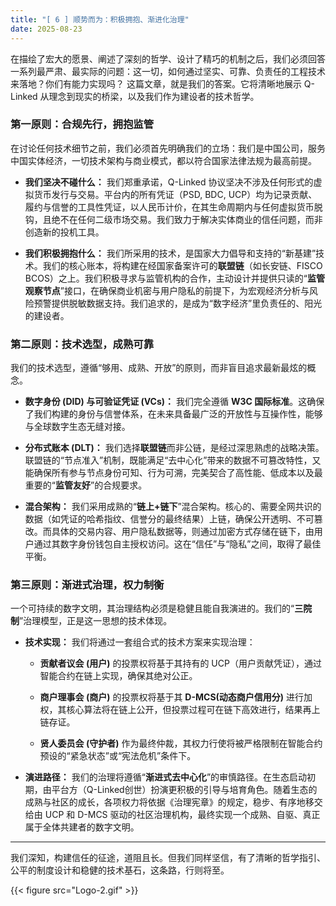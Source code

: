 ```yaml
---
title: "[ 6 ] 顺势而为：积极拥抱、渐进化治理"
date: 2025-08-23
---
```


在描绘了宏大的愿景、阐述了深刻的哲学、设计了精巧的机制之后，我们必须回答一系列最严肃、最实际的问题：这一切，如何通过坚实、可靠、负责任的工程技术来落地？你们有能力实现吗？
这篇文章，就是我们的答案。它将清晰地展示 Q-Linked 从理念到现实的桥梁，以及我们作为建设者的技术哲学。

### **第一原则：合规先行，拥抱监管**

在讨论任何技术细节之前，我们必须首先明确我们的立场：我们是中国公司，服务中国实体经济，一切技术架构与商业模式，都以符合国家法律法规为最高前提。

*   **我们坚决不碰什么：** 我们郑重承诺，Q-Linked 协议坚决不涉及任何形式的虚拟货币发行与交易。平台内的所有凭证（PSD, BDC, UCP）均为记录贡献、履约与信誉的工具性凭证，以人民币计价，在其生命周期内与任何虚拟货币脱钩，且绝不在任何二级市场交易。我们致力于解决实体商业的信任问题，而非创造新的投机工具。

*   **我们积极拥抱什么：** 我们所采用的技术，是国家大力倡导和支持的“新基建”技术。我们的核心账本，将构建在经国家备案许可的**联盟链**（如长安链、FISCO BCOS）之上。我们积极寻求与监管机构的合作，主动设计并提供只读的“**监管观察节点**”接口，在确保商业机密与用户隐私的前提下，为宏观经济分析与风险预警提供脱敏数据支持。我们追求的，是成为“数字经济”里负责任的、阳光的建设者。

### **第二原则：技术选型，成熟可靠**

我们的技术选型，遵循“够用、成熟、开放”的原则，而非盲目追求最新最炫的概念。

*   **数字身份 (DID) 与可验证凭证 (VCs)：** 我们完全遵循 **W3C 国际标准**。这确保了我们构建的身份与信誉体系，在未来具备最广泛的开放性与互操作性，能够与全球数字生态无缝对接。

*   **分布式账本 (DLT)：** 我们选择**联盟链**而非公链，是经过深思熟虑的战略决策。联盟链的“节点准入”机制，既能满足“去中心化”带来的数据不可篡改特性，又能确保所有参与节点身份可知、行为可溯，完美契合了高性能、低成本以及最重要的“**监管友好**”的合规要求。

*   **混合架构：** 我们采用成熟的“**链上+链下**”混合架构。核心的、需要全网共识的数据（如凭证的哈希指纹、信誉分的最终结果）上链，确保公开透明、不可篡改。而具体的交易内容、用户隐私数据等，则通过加密方式存储在链下，由用户通过其数字身份钱包自主授权访问。这在“信任”与“隐私”之间，取得了最佳平衡。

### **第三原则：渐进式治理，权力制衡**

一个可持续的数字文明，其治理结构必须是稳健且能自我演进的。我们的“**三院制**”治理模型，正是这一思想的技术体现。

*   **技术实现：** 我们将通过一套组合式的技术方案来实现治理：
    *   **贡献者议会 (用户)** 的投票权将基于其持有的 UCP（用户贡献凭证），通过智能合约在链上实现，确保其绝对公正。

    *   **商户理事会 (商户)** 的投票权将基于其 **D-MCS(动态商户信用分)** 进行加权，其核心算法将在链上公开，但投票过程可在链下高效进行，结果再上链存证。

    *   **贤人委员会 (守护者)** 作为最终仲裁，其权力行使将被严格限制在智能合约预设的“紧急状态”或“宪法危机”条件下。

*   **演进路径：** 我们的治理将遵循“**渐进式去中心化**”的审慎路径。在生态启动初期，由平台方（Q-Linked创世）扮演更积极的引导与培育角色。随着生态的成熟与社区的成长，各项权力将依据《治理宪章》的规定，稳步、有序地移交给由 UCP 和 D-MCS 驱动的社区治理机构，最终实现一个成熟、自驱、真正属于全体共建者的数字文明。

---

我们深知，构建信任的征途，道阻且长。但我们同样坚信，有了清晰的哲学指引、公平的制度设计和稳健的技术基石，这条路，行则将至。

{{< figure src="Logo-2.gif" >}}